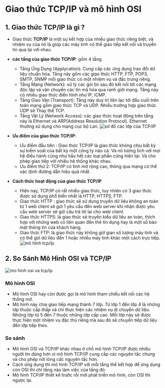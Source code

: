 ﻿# Giao thức TCP/IP và mô hình OSI


## 1. Giao thức TCP/IP là gì ?
- Giao thức **TCP/IP** là một sự kết hợp của nhiều giao thức riêng biệt, và nhiệm vụ của nó là giúp các máy tính có thể giao tiếp kết nối và truyền tin qua lại với nhau. 
- **các tầng của giao thức TCP/IP**: gồm 4 tầng 
	+ Tầng Ứng Dụng (Applycation): Cung cấp các ứng dụng trao đổi dữ liệu chuẩn hóa. Tầng này gồm các giao thức HTTP, FTP, POP3, SMTP, SNMP mỗi giao thức có một nhiệm vụ và đặc trưng riêng.  
	+ Tầng Mạng (Network): sử lý các gói tin sau đó kết nối tới các mạng độc lập và vận chuyển các tin mã hóa qua ranh giới mạng. Tầng này có nhiêu giao thức điển hình như IP, ICMP.
	+ Tầng Giao Vận (Transport): Tầng này duy trì liên lạc tới đầu cuối trên toàn mạng gồm giao thức TCP và UDP. Nhiều trường hợp giao thức UDP sẽ Thay thế TCP.
	+ Tầng Vật Lý (Network Access): các giao thức hoạt động trên tầng này là Ethernet và ARP(Address Resolution Protocol). Ethernet thường sử dụng cho mạng cục bộ Lan.
![sơ đồ  các lớp của TCP/IP](https://i.imgur.com/rvGD1ZW.png)

- **Ưu điểm của giao thức TCP/IP**: 
	 - Ưu điểm đầu tiên : Giao thức TCP/IP là giao thức không chịu bất kỳ sự kiểm soát của bất kỳ một công ty nào cả. Và nó tương tích với mọi hệ điều hành cũng như hầu hết các loại phần cứng hiện tại. Và cho phép giao tiếp với nhiều hệ thống khác nhau.
	- Ưu điểm thứ 2: TCP/IP có tính mở rộng cao, thông qua mạng có thể xác định đường dẫn hiệu quả nhất.
- **Cách thức hoạt động của giao thức TCP/IP**

	- Hiện nay, TCP/IP có rất nhiều giao thức, tuy nhiên có 3 giao thức được sử dụng phổ biến nhất là HTTP, HTTPS, FTP.
	- Giao thức HTTP : giao thức sẽ sử dụng truyền dữ liệu không an toàn từ 1 web client sẽ gửi 1 yêu cầu đến web server khi nhận được yêu cầu web server sẽ gửi câu trả lời lại cho web client.
	- Giao thức HTTPS: là giao thức sẽ truyền kiểu dữ liệu an toàn, thích hợp với những web có liên quan đến thẻ tín dụng hay là một số bảo mật thông tin của khách hàng.
	- Giao thức FTP: là giao thức này không giớ giạn số lượng máy tính và có thể gửi dữ liệu đến 1 hoặc nhiều máy tính khác một cách trực tiếp.
![mô hình tcp/ip](https://i.imgur.com/zS45izp.png)
## 2. So Sánh Mô Hình OSI và TCP/IP
![mo hinh osi va tcp/ip](https://i.imgur.com/ZbHib4A.png)
### Mô hình OSI 
- Mô hình OSI hay còn được gọi là mô hình tham chiếu kết nối các hệ thống mở. 
- Mô hình này chia giao tiếp mạng thành 7 lớp. Từ lớp 1 đến lớp 4 là những lớp thuộc cấp thấp và chỉ thực hiện các nhiệm vụ di chuyển dữ liệu. Những lớp từ 5 đến 7 thuộc những lớp cấp cao. Mỗi lớp này sẽ được thực hiện một nhiệm vụ đặc thù riêng mà sau đó sẽ chuyển tiếp dữ liệu đến lớp tiếp theo.
### So sánh
- Mô hình OSI và TCP/IP khác nhau ở chỗ mô hình TCP/IP được nhiều người tin dùng hơn vì mô hình TCP/IP cung cấp các nguyên tắc chung và cho phép nới lỏng các nguyên tắc hơn.
- Cách ứng dụng thì mô hình TCP/IP với mỗi tầng thể kết hợp để ứng dụng còn OSI thì chỉ tầng nào làm việc của tầng đó.
- Mô hình TCP/IP thiết kế trước rồi mới phát triển mô hình, còn OSI thì ngược lại.
